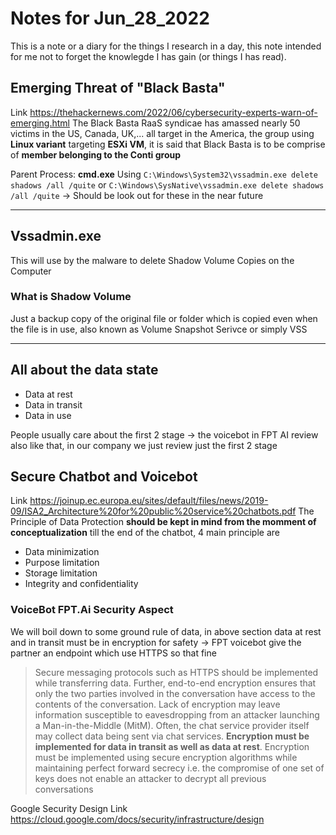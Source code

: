 # Notes for Jun_28_2022

This is a note or a diary for the things I research in a day, this note intended for me not to forget the knowlegde I has gain (or things I has read).

## Emerging Threat of "Black Basta"

Link <https://thehackernews.com/2022/06/cybersecurity-experts-warn-of-emerging.html>
The Black Basta RaaS syndicae has amassed nearly 50 victims in the US, Canada, UK,... all target in the America, the group using **Linux variant** targeting
**ESXi VM**, it is said that Black Basta is to be comprise of **member belonging to the Conti group**

Parent Process: **cmd.exe**
Using ```C:\Windows\System32\vssadmin.exe delete shadows /all /quite```
or  ```C:\Windows\SysNative\vssadmin.exe delete shadows /all /quite```
-> Should be look out for these in the near future

---

## Vssadmin.exe

This will use by the malware to delete Shadow Volume Copies on the Computer

### What is Shadow Volume

Just a backup copy of the original file or folder which is copied even when the file is in use, also known as Volume Snapshot Serivce or simply VSS

---

## All about the data state

- Data at rest
- Data in transit
- Data in use

People usually care about the first 2 stage -> the voicebot in FPT AI review also like that, in our company we just review just the first 2 stage

## Secure Chatbot and Voicebot

Link <https://joinup.ec.europa.eu/sites/default/files/news/2019-09/ISA2_Architecture%20for%20public%20service%20chatbots.pdf>
The Principle of Data Protection **should be kept in mind from the momment of conceptualization** till the end of the chatbot, 4 main principle are

- Data minimization
- Purpose limitation
- Storage limitation
- Integrity and confidentiality

### VoiceBot FPT.Ai Security Aspect

We will boil down to some ground rule of data, in above section data at rest and in transit must be in encryption for safety
-> FPT voicebot give the partner an endpoint which use HTTPS so that fine

> Secure messaging protocols such as HTTPS should be implemented while transferring
data. Further, end-to-end encryption ensures that only the two parties involved in
the conversation have access to the contents of the conversation. Lack of encryption
may leave information susceptible to eavesdropping from an attacker launching a
Man-in-the-Middle (MitM). Often, the chat service provider itself may collect data
being sent via chat services. **Encryption must be implemented for data in transit as
well as data at rest**. Encryption must be implemented using secure encryption
algorithms while maintaining perfect forward secrecy i.e. the compromise of one set
of keys does not enable an attacker to decrypt all previous conversations

Google Security Design
Link <https://cloud.google.com/docs/security/infrastructure/design>